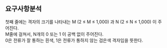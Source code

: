 ## 요구사항분석

첫째 줄에는 격자의 크기를 나타내는 M (2 ≤ M ≤ 1,000) 과 N (2 ≤ N ≤ 1,000) 이 주어진다.   
M줄에 걸쳐서, N개의 0 또는 1 이 공백 없이 주어진다.   
0은 전류가 잘 통하는 흰색, 1은 전류가 통하지 않는 검은색 격자임을 뜻한다.  

